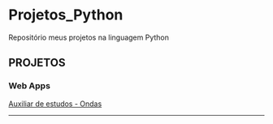 # Projetos_Python
Repositório meus projetos na linguagem Python

## PROJETOS
### Web Apps
[Auxiliar de estudos - Ondas](https://BrunoMendes623/Projetos_Python/webApp_Ondas/Ondas.py/)

---
